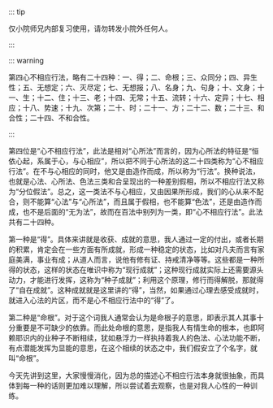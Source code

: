 ::: tip

仅小院师兄内部复习使用，请勿转发小院外任何人。

:::

::: warning

第四心不相应行法，略有二十四种：一、得；二、命根；三、众同分；四、异生性；五、无想定；六、灭尽定；七、无想报；八、名身；九、句身；十、文身；十一、生；十二、住；十三、老；十四、无常；十五、流转；十六、定异；十七、相应；十八、势速；十九、次第；二十、时；二十一、方；二十二、数；二十三、和合性；二十四、不和合性。

:::

​         第四位是“心不相应行法”，此法是相对“心所法”而言的，因为心所法的特征是“恒依心起，系属于心，与心相应”，所以把不同于心所法的这二十四类称为“心不相应行法”。在不与心相应的同时，他又是由造作而成，所以称为“行法”。换种说法，也就是心法、心所法、色法三类和合呈现出的一种差别假相，所以不相应行法又称为“分位假法”。总之，这一类法不与心相应，又由因果所形成，我们的心从来不配合，则不能算“心法”与“心所法”，而且属于假相，也不能算“色法”，还是由造作而成，也不是后面的“无为法”，故而在百法中别列为一类，即“心不相应行法”。此法共有二十四种。

​         第一种是“得”。具体来讲就是收获、成就的意思，我人通过一定的付出，或者长期的积累，肯定会在一些方面有所成就，形成一种稳定的状态，比如对凡夫而言有家庭美满，事业有成；从道人而言，说他有修有证、持戒清净等等。这些都是一种所得的状态，这样的状态在唯识中称为“现行成就”；这种现行成就实际上还需要源头动力，才能进行发挥，这称为“种子成就”；利用这个原理，修行而得解脱，那就得了“自在成就”。这种成就就是这里讲的“得”，当然，如果通过心理去感受成就时，就进入心法的片区，而不是心不相应行法中的“得”了。

​         第二种是“命根”。对于这个词我人通常会认为是命根子的意思，即表示其人其事十分重要是不可缺少的依靠。而此处命根的意思，是指我人有情生命的根本，也即阿赖耶识内的业种子不断相续，犹如悬浮力一样执持着我人的色法、心法功能不断，有点潜能发挥为显能的意思，在这个相续的状态之中，我们假安立了个名字，就叫“命根”。

​          今天先讲到这里，大家慢慢消化，因为总的描述心不相应行法本身就很抽象，而具体到每一种的话则更加难以理解，所以尝试着去观察，也是对我人心性的一种训练。